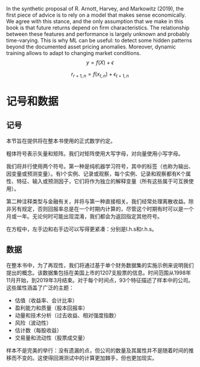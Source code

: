 In the synthetic proposal of R. Arnott, Harvey, and Markowitz (2019), the first piece of advice is to rely on a model that makes sense economically. We agree with this stance, and the only assumption that we make in this book is that future returns depend on firm characteristics. The relationship between these features and performance is largely unknown and probably time-varying. This is why ML can be useful: to detect some hidden patterns beyond the documented asset pricing anomalies. Moreover, dynamic training allows to adapt to changing market conditions.
$$
y=f(X)+\epsilon
$$

$$
r_{r+1,n}=f(x_{t,n})+\epsilon_{t+1,n}
$$



# 记号和数据

## 记号

本节旨在提供将在整本书使用的正式数学约定。

粗体符号表示矢量和矩阵。我们对矩阵使用大写字母，对向量使用小写字母。

我们将并行使用两个符号。第一种是纯机器学习符号，其中的标签（也称为输出、因变量或预测变量）。有I个实例、记录或观察，每个实例、记录和观察都有K个属性、特征、输入或预测因子，它们将作为独立的解释变量（所有这些属于可互换使用）。

第二种注释类型与金融有关，并将与第一种直接相关。我们经常处理离散收益。除非另有规定，否则回报率总是在一个时期内计算的，尽管这个时期有时可以是一个月或一年。无论何时可能出现混淆，我们都会为返回指定其他符号。

在方程中，左手边和右手边可以写得更紧凑：分别是l.h.s和r.h.s。

## 数据

在整本书中，为了再现性，我们将通过基于单个财务数据集的实施示例来说明我们提出的概念。该数据集包括在美国上市的1207支股票的信息。时间范围从1998年11月开始，到2019年3月结束。对于每个时间点，93个特征描述了样本中的公司。这些属性涵盖了广泛的主题：

- 估值（收益率、会计比率）
- 盈利能力和质量（股本回报率）
- 动量和技术分析（过去收益、相对强度指数）
- 风险（波动性）
- 估计数（每股收益）
- 交易量和流动性（股票成交量）

样本不是完美的举行：没有遗漏的点，但公司的数量及其属性并不是随着时间的推移而不变的。这使得回溯测试中的计算更加棘手，但也更加现实。

